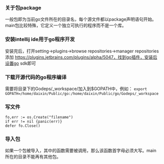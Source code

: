 ### 关于包package
一般包即为当前go文件所在的目录名，每个源文件都以package声明语句开始。main包比较特殊，它定义一个独立可执行的程序而不是一个库。

### 安装intellij ide用于go程序开发
安装完后，打开setting->plugins->browse repositories->manager repositories添加
https://plugins.jetbrains.com/plugins/alpha/5047，找到go插件，安装后设置go sdk即可

### 下载开源代码的go程序编译
需要将目录下的Godeps/_workspace/加入到$GOPATH中，例如：
`export GOPATH=/home/daixin/Public/go:/home/daixin/Public/go/Godeps/_workspace`

### 写文件
```
fo,err := os.Create("filename")
if err != nil {panic(err)}
defer fo.Close()
```

### 导入包
如果一个包被导入，其中的函数需要被调用，那么该函数首字母必须大写。main所在的目录不能再有其他包。
